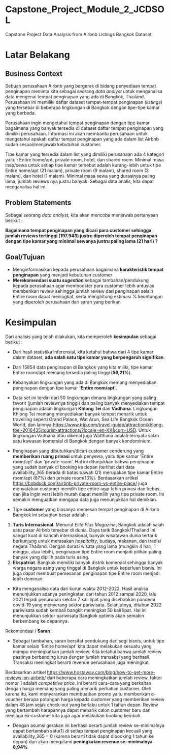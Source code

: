 # Capstone_Project_Module_2_JCDSOL
Capstone Project Data Analysis from Airbnb Listings Bangkok Dataset

# **Latar Belakang**

## Business Context

Sebuah perusahaan Airbnb yang bergerak di bidang penyediaan tempat penginapan meminta kita sebagai seorang *data analyst* untuk menganalisa data mengenai tempat penginapan yang ada di Bangkok, Thailand. Perusahaan ini memiliki daftar dataset tempat-tempat penginapan (_listings_) yang tersebar di beberapa lingkungan di Bangkok dengan tipe-tipe kamar yang berbeda.

Perusahaan ingin mengetahui tempat penginapan dengan tipe kamar bagaimana yang banyak tersedia di dataset daftar tempat penginapan yang dimiliki perusahaan. Informasi ini akan membantu perusahaan untuk mengetahui apakah daftar tempat penginapan yang ada dalam list Airbnb sudah sesuai/menjawab kebutuhan customer.

Tipe kamar yang tersedia dalam list yang dimiliki perusahaan ada 4 kategori yaitu : Entire home/apt, private room, hotel, dan shared room. Minimal masa inap/sewa untuk setiap tipe kamar tersebut adalah kurang-lebih untuk tipe Entire home/apt (21 malam), private room (9 malam), shared room (3 malam), dan hotel (1 malam). Minimal masa sewa yang durasinya paling lama, jumlah reviews nya justru banyak. Sebagai data analis, kita dapat menganalisa hal ini.

## Problem Statements

Sebagai seorang *data analyst*, kita akan mencoba menjawab pertanyaan berikut :

**Bagaimana tempat penginapan yang dicari para customer sehingga jumlah reviews tertinggi (197.943) justru diperoleh tempat penginapan dengan tipe kamar yang minimal sewanya justru paling lama (21 hari) ?**

## Goal/Tujuan

* Menginformasikan kepada perusahaan bagaimana **karakteristik tempat penginapan** yang menjadi kebutuhan customer
* **Merekomendasi suatu _sugestion_** sebagai tambahan/pendukung kepada perusahaan agar membooster para customer lebih antusias memberikan review sehingga jumlah review dari penginapan selain Entire room dapat meningkat, serta menghitung estimasi % keuntungan yang diperoleh perusahaan dari saran yang berikan

# **Kesimpulan** 

Dari analisis yang telah dilakukan, kita memperoleh **kesimpulan** sebagai berikut :

* Dari hasil statistika inferensial, kita ketahui bahwa dari 4 tipe kamar dalam dataset, **ada salah satu tipe kamar yang berpengaruh signifikan**.
* Dari 15854 data penginapan di Bangkok yang kita miliki, tipe kamar Entire room/apt memang tersedia paling tinggi (**56,21%**).
* Kebanyakan lingkungan yang ada di Bangkok memang menyediakan penginapan dengan tipe kamar **'Entire room/apt'**.
* Data set ini terdiri dari 50 lingkungan dimana lingkungan yang paling favorit (jumlah reviewnya tinggi) dan paling banyak menyediakan tempat penginapan adalah lingkungan **Khlong Tei** dan **Vadhana**.
Lingkungan Khlong Tei memang menyediakan banyak tempat menarik untuk travelling seperti Grand Palace, Wat Arun, Sea Life Bangkok Ocean World, dan lainnya https://www.trip.com/travel-guide/attraction/khlong-toei-2016435/tourist-attractions/?locale=en-XX&curr=USD. Untuk lingkungan Vadhana atau dikenal juga Watthana adalah ternyata salah satu kawasan komersial di Bangkok dengan banyak kondominium.
* Penginapan yang dibutuhkan/dicari customer cenderung yang **memberikan ruang privasi** untuk penyewa, yaitu tipe kamar 'Entire room/apt' dan 'private room'. Hal ini ditunjukkan bahwa penginapan yang sudah banyak di booking ke depan (terlihat dari data availability_365 berada di batas bawah Q1) merupakan tipe kamar Entire room/apt (87%) dan private room(13%). Berdasarkan artikel https://bnbduck.com/airbnb-private-room-vs-entire-place/ juga menyatakan customer memilih tipe entire agar lebih privasi dan bebas, dan jika ingin versi lebih murah dapat memilih yang tipe private room. Ini semakin menguatkan mengapa data juga menunjukkan hal demikian.

* Tipe **customer** yang biasanya memesan tempat penginapan di Airbnb Bangkok ini sebagian besar adalah :
1. **Turis Internasional**. Menurut _Elite Plus Magazine_, Bangkok adalah salah satu pasar Airbnb tersebar di dunia. Daya tarik Bangkok/Thailand ini sangat kuat di kancah internasional, banyak wisatawan dunia tertarik berkunjung untuk merasakan _hospitality_, budaya, makanan, dan tradisi negara Thailand. Dengan durasi wisata yang lama (mungkin 4 hari, 1 minggu, atau lebih), penginapan tipe Entire room menjadi pilihan paling banyak yang dipilih pada turis asing.
2. **Ekspatriat**. Bangkok memiliki banyak distrik komersial sehingga banyak warga negara asing yang tinggal di Bangkok untuk keperluan bisnis. Ini juga dapat membuat pemesanan penginapan tipe Entire room menjadi lebih dominan.

* Kita menganalisa data dari kurun waktu 2012-2022. Hasil analisa menunjukkan adanya peningkatan dari tahun 2012 sampai 2020, lalu 2021 terjadi penurunan sekitar 7 kali lipat yang disebabkan pandemi covid-19 yang menyerang sektor pariwisata. Selanjutnya, ditahun 2022 pariwisata sudah kembali bangkit meningkat 50 kali lipat. Hal ini menunjukkan sektor pariwisata Bangkok optimis akan semakin berkembang ke depannya.

Rekomendasi / **Saran** :

* Sebagai tambahan, saran bersifat pendukung dari segi bisnis, untuk tipe kamar selain 'Entire home/apt' kita dapat melakukan sesuatu yang mampu meningkatkan jumlah review. Kita ketahui bahwa jumlah review pastinya berbanding lurus dengan jumlah transaksi yang berhasil. Transaksi meningkat berarti revenue perusahaan juga meningkat. 

Berdasarkan artikel https://www.hostaway.com/blog/how-to-get-more-reviews-on-airbnb/ dari beberapa cara meningkatkan jumlah review, faktor nomor 1 adalah _competitive price_. Ini berarti cara-cara yang berkaitan dengan harga memang yang paling menarik perhatian customer. Oleh karena itu, kami menyarankan membuatkan promo yaitu memberikan e-voucher berupa potongan harga kepada customer yang memberikan review dalam 48 jam sejak check-out yang berlaku untuk 1 tahun depan. Review yang bertambah harapannya dapat menarik calon customer baru dan menjaga ex-customer kita juga agar melakukan booking kembali.

* Dengan asumsi gerakan ini berhasil berarti jumlah review se-minimalnya dapat bertambah satu(1) di setiap tempat penginapan kecuali yang availability_365 = 0 (karena berarti tidak dapat dibooking 1 tahun ke depan) dan akan mengalami **peningkatan revenue se-minimalnya 8,94%**.

